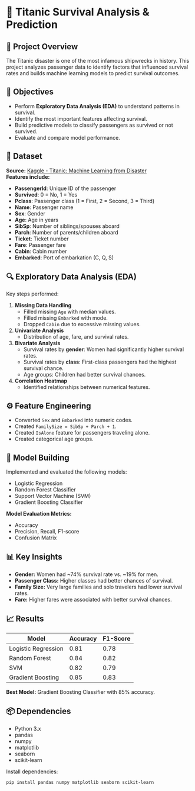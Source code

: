 # 🚢 Titanic Survival Analysis & Prediction

## 📌 Project Overview
The Titanic disaster is one of the most infamous shipwrecks in history. This project analyzes passenger data to identify factors that influenced survival rates and builds machine learning models to predict survival outcomes.

## 🎯 Objectives
- Perform **Exploratory Data Analysis (EDA)** to understand patterns in survival.
- Identify the most important features affecting survival.
- Build predictive models to classify passengers as survived or not survived.
- Evaluate and compare model performance.

## 📂 Dataset
**Source:** [Kaggle - Titanic: Machine Learning from Disaster](https://www.kaggle.com/c/titanic/data)  
**Features include:**
- **PassengerId**: Unique ID of the passenger
- **Survived**: 0 = No, 1 = Yes
- **Pclass**: Passenger class (1 = First, 2 = Second, 3 = Third)
- **Name**: Passenger name
- **Sex**: Gender
- **Age**: Age in years
- **SibSp**: Number of siblings/spouses aboard
- **Parch**: Number of parents/children aboard
- **Ticket**: Ticket number
- **Fare**: Passenger fare
- **Cabin**: Cabin number
- **Embarked**: Port of embarkation (C, Q, S)

## 🔍 Exploratory Data Analysis (EDA)
Key steps performed:
1. **Missing Data Handling**
   - Filled missing `Age` with median values.
   - Filled missing `Embarked` with mode.
   - Dropped `Cabin` due to excessive missing values.
2. **Univariate Analysis**
   - Distribution of age, fare, and survival rates.
3. **Bivariate Analysis**
   - Survival rates by **gender**: Women had significantly higher survival rates.
   - Survival rates by **class**: First-class passengers had the highest survival chance.
   - Age groups: Children had better survival chances.
4. **Correlation Heatmap**
   - Identified relationships between numerical features.

## ⚙️ Feature Engineering
- Converted `Sex` and `Embarked` into numeric codes.
- Created `FamilySize = SibSp + Parch + 1`.
- Created `IsAlone` feature for passengers traveling alone.
- Created categorical age groups.

## 🤖 Model Building
Implemented and evaluated the following models:
- Logistic Regression
- Random Forest Classifier
- Support Vector Machine (SVM)
- Gradient Boosting Classifier

**Model Evaluation Metrics:**
- Accuracy
- Precision, Recall, F1-score
- Confusion Matrix

## 📊 Key Insights
- **Gender:** Women had ~74% survival rate vs. ~19% for men.
- **Passenger Class:** Higher classes had better chances of survival.
- **Family Size:** Very large families and solo travelers had lower survival rates.
- **Fare:** Higher fares were associated with better survival chances.

## 📈 Results
| Model | Accuracy | F1-Score |
|-------|----------|----------|
| Logistic Regression | 0.81 | 0.78 |
| Random Forest | 0.84 | 0.82 |
| SVM | 0.82 | 0.79 |
| Gradient Boosting | 0.85 | 0.83 |

**Best Model:** Gradient Boosting Classifier with 85% accuracy.

## 📦 Dependencies
- Python 3.x
- pandas
- numpy
- matplotlib
- seaborn
- scikit-learn

Install dependencies:
```bash
pip install pandas numpy matplotlib seaborn scikit-learn
